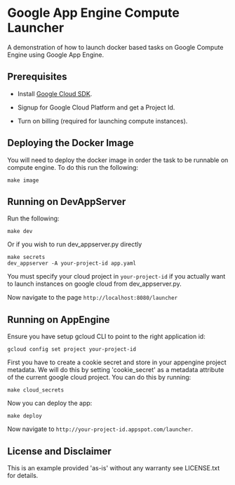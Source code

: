 # Google App Engine Compute Launcher

A demonstration of how to launch docker based tasks on Google Compute Engine
using Google App Engine.

## Prerequisites

* Install [Google Cloud SDK](https://cloud.google.com/sdk/).

* Signup for Google Cloud Platform and get a Project Id.

* Turn on billing (required for launching compute instances).

## Deploying the Docker Image

You will need to deploy the docker image in order the task to be runnable
on compute engine. To do this run the following:

    make image

## Running on DevAppServer

Run the following:

    make dev

Or if you wish to run dev_appserver.py directly

    make secrets
    dev_appserver -A your-project-id app.yaml

You must specify your cloud project in `your-project-id` if you actually want
to launch instances on google cloud from dev_appserver.py.

Now navigate to the page `http://localhost:8080/launcher`

## Running on AppEngine

Ensure you have setup gcloud CLI to point to the right application id:

    gcloud config set project your-project-id

First you have to create a cookie secret and store in your appengine project
metadata. We will do this by setting 'cookie_secret' as a metadata attribute
of the current google cloud project. You can do this by running:

    make cloud_secrets

Now you can deploy the app:

    make deploy

Now navigate to `http://your-project-id.appspot.com/launcher`.

## License and Disclaimer

This is an example provided 'as-is' without any warranty see LICENSE.txt for
details.
